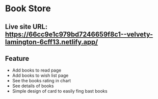 # Book Store

## Live site URL: https://66cc9e1c979bd7246659f8c1--velvety-lamington-6cff13.netlify.app/

## Feature
* Add books to read page
* Add books to wish list page
* See the books rating in chart
* See details of books
* Simple design of card to easily fing bast books
